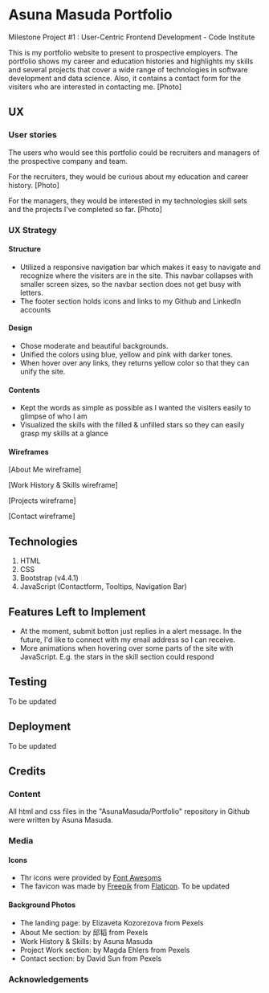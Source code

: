 # Asuna Masuda Portfolio
Milestone Project #1 : User-Centric Frontend Development - Code Institute 

This is my portfolio website to present to prospective employers. The portfolio shows my career and education histories and highlights my skills and several projects that cover a wide range of technologies in software development and data science. Also, it contains a contact form for the visiters who are interested in contacting me.
[Photo]

## UX

### User stories
The users who would see this portfolio could be recruiters and managers of the prospective company and team.

For the recruiters, they would be curious about my education and career history.
[Photo]

For the managers, they would be interested in my technologies skill sets and the projects I've completed so far. 
[Photo]

### UX Strategy

#### Structure
- Utilized a responsive navigation bar which makes it easy to navigate and recognize where the visiters are in the site. This navbar collapses with smaller screen sizes, so the navbar section does not get busy with letters.
- The footer section holds icons and links to my Github and LinkedIn accounts

#### Design
- Chose moderate and beautiful backgrounds.
- Unified the colors using blue, yellow and pink with darker tones.
- When hover over any links, they returns yellow color so that they can unify the site.

#### Contents
- Kept the words as simple as possible as I wanted the visiters easily to glimpse of who I am  
- Visualized the skills with the filled & unfilled stars so they can easily grasp my skills at a glance

#### Wireframes
[About Me wireframe]

[Work History & Skills wireframe]

[Projects wireframe]

[Contact wireframe]


## Technologies
1. HTML
2. CSS
3. Bootstrap (v4.4.1)
4. JavaScript (Contactform, Tooltips, Navigation Bar)

## Features Left to Implement
- At the moment, submit botton just replies in a alert message. In the future, I'd like to connect with my email address so I can receive. 
- More animations when hovering over some parts of the site with JavaScript. E.g. the stars in the skill section could respond

## Testing
To be updated

## Deployment
To be updated

## Credits

### Content
All html and css files in the "AsunaMasuda/Portfolio" repository in Github were written by Asuna Masuda.

### Media
#### Icons
- Thr icons were provided by [Font Awesoms](https://fontawesome.com/)
- The favicon was made by [Freepik](https://www.flaticon.com/authors/freepik) from [Flaticon](https://www.flaticon.com/).
To be updated
#### Background Photos
- The landing page: by Elizaveta Kozorezova from Pexels
- About Me section: by 邱韬 from Pexels
- Work History & Skills: by Asuna Masuda
- Project Work section: by Magda Ehlers from Pexels
- Contact section: by David Sun from Pexels

### Acknowledgements
